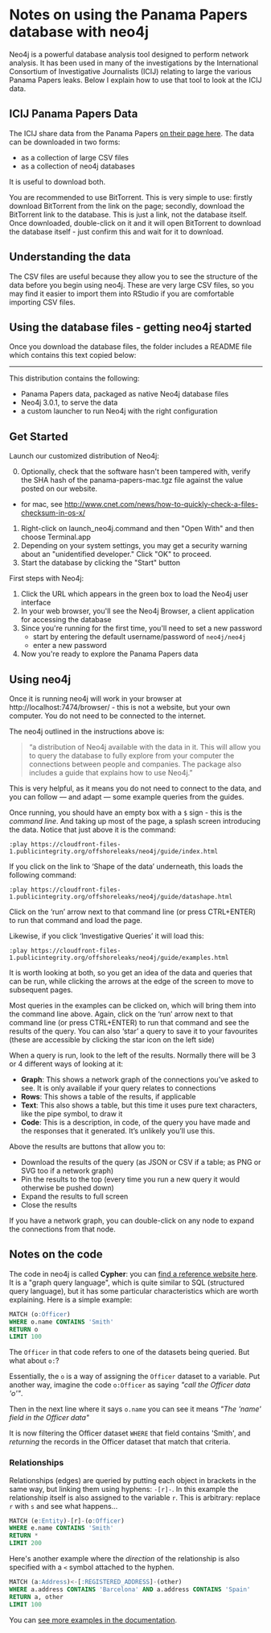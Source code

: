 # Notes on using the Panama Papers database with neo4j

Neo4j is a powerful database analysis tool designed to perform network analysis. It has been used in many of the investigations by the International Consortium of Investigative Journalists (ICIJ) relating to large the various Panama Papers leaks. Below I explain how to use that tool to look at the ICIJ data.

## ICIJ Panama Papers Data

The ICIJ share data from the Panama Papers [on their page here](https://offshoreleaks.icij.org/pages/database). The data can be downloaded in two forms:

* as a collection of large CSV files
* as a collection of neo4j databases

It is useful to download both.

You are recommended to use BitTorrent. This is very simple to use: firstly download BitTorrent from the link on the page; secondly, download the BitTorrent link to the database. This is just a link, not the database itself. Once downloaded, double-click on it and it will open BitTorrent to download the database itself - just confirm this and wait for it to download.

## Understanding the data

The CSV files are useful because they allow you to see the structure of the data before you begin using neo4j. These are very large CSV files, so you may find it easier to import them into RStudio if you are comfortable importing CSV files.


## Using the database files - getting neo4j started

Once you download the database files, the folder includes a README file which contains this text copied below:

--------------------------------------
This distribution contains the following:

 - Panama Papers data, packaged as native Neo4j database files
 - Neo4j 3.0.1, to serve the data
 - a custom launcher to run Neo4j with the right configuration

Get Started
-----------

Launch our customized distribution of Neo4j:

0. Optionally, check that the software hasn't been tampered with, verify the
  SHA  hash of the panama-papers-mac.tgz file against the value posted
  on our website.
  - for mac, see http://www.cnet.com/news/how-to-quickly-check-a-files-checksum-in-os-x/
1. Right-click on launch_neo4j.command and then "Open With" and then choose Terminal.app
2. Depending on your system settings, you may get a security warning about
   an "unidentified developer." Click "OK" to proceed.
3. Start the database by clicking the "Start" button

First steps with Neo4j:

1. Click the URL which appears in the green box to load the Neo4j user interface
2. In your web browser, you'll see the Neo4j Browser, a client application for
   accessing the database
3. Since you're running for the first time, you'll need to set a new password
   - start by entering the default username/password of `neo4j/neo4j`
   - enter a new password
4. Now you're ready to explore the Panama Papers data

## Using neo4j

Once it is running neo4j will work in your browser at http://localhost:7474/browser/ - this is not a website, but your own computer. You do not need to be connected to the internet.

The neo4j outlined in the instructions above is:

> “a distribution of Neo4j available with the data in it. This will allow you to query the database to fully explore from your computer the connections between people and companies. The package also includes a guide that explains how to use Neo4j.”

This is very helpful, as it means you do not need to connect to the data, and you can follow — and adapt — some example queries from the guides.

Once running, you should have an empty box with a `$` sign - this is the *command line*. And taking up most of the page, a splash screen introducing the data. Notice that just above it is the command:

`:play https://cloudfront-files-1.publicintegrity.org/offshoreleaks/neo4j/guide/index.html`

If you click on the link to ‘Shape of the data’ underneath, this loads the following command:

`:play https://cloudfront-files-1.publicintegrity.org/offshoreleaks/neo4j/guide/datashape.html`

Click on the ‘run’ arrow next to that command line (or press CTRL+ENTER) to run that command and load the page.

Likewise, if you click ‘Investigative Queries’ it will load this:

`:play https://cloudfront-files-1.publicintegrity.org/offshoreleaks/neo4j/guide/examples.html`

It is worth looking at both, so you get an idea of the data and queries that can be run, while clicking the arrows at the edge of the screen to move to subsequent pages.

Most queries in the examples can be clicked on, which will bring them into the command line above. Again, click on the ‘run’ arrow next to that command line (or press CTRL+ENTER) to run that command and see the results of the query. You can also ‘star’ a query to save it to your favourites (these are accessible by clicking the star icon on the left side)

When a query is run, look to the left of the results. Normally there will be 3 or 4 different ways of looking at it:

* **Graph**: This shows a network graph of the connections you’ve asked to see. It is only available if your query relates to connections
* **Rows**: This shows a table of the results, if applicable
* **Text**: This also shows a table, but this time it uses pure text characters, like the pipe symbol, to draw it
* **Code**: This is a description, in code, of the query you have made and the responses that it generated. It’s unlikely you’ll use this.

Above the results are buttons that allow you to:

* Download the results of the query (as JSON or CSV if a table; as PNG or SVG too if a network graph)
* Pin the results to the top (every time you run a new query it would otherwise be pushed down)
* Expand the results to full screen
* Close the results

If you have a network graph, you can double-click on any node to expand the connections from that node.

## Notes on the code

The code in neo4j is called **Cypher**: you can [find a reference website here](http://neo4j.com/docs/cypher-refcard/3.0/). It is a "graph query language", which is quite similar to SQL (structured query language), but it has some particular characteristics which are worth explaining. Here is a simple example:

```sql
MATCH (o:Officer)
WHERE o.name CONTAINS 'Smith'
RETURN o
LIMIT 100
```

The `Officer` in that code refers to one of the datasets being queried. But what about `o:`?

Essentially, the `o` is a way of assigning the `Officer` dataset to a variable. Put another way, imagine the code `o:Officer` as saying *"call the Officer data 'o'"*.

Then in the next line where it says `o.name` you can see it means *"The 'name' field in the Officer data"*

It is now filtering the Officer dataset `WHERE` that field contains 'Smith', and *returning* the records in the Officer dataset that match that criteria.

### Relationships

Relationships (edges) are queried by putting each object in brackets in the same way, but linking them using hyphens: `-[r]-`. In this example the relationship itself is also assigned to the variable `r`. This is arbitrary: replace `r` with `s` and see what happens...

```sql
MATCH (e:Entity)-[r]-(o:Officer)
WHERE e.name CONTAINS 'Smith'
RETURN *
LIMIT 200
```

Here's another example where the *direction* of the relationship is also specified with a `<` symbol attached to the hyphen.

```sql
MATCH (a:Address)<-[:REGISTERED_ADDRESS]-(other)
WHERE a.address CONTAINS 'Barcelona' AND a.address CONTAINS 'Spain'
RETURN a, other
LIMIT 100
```

You can [see more examples in the documentation](http://neo4j.com/docs/cypher-refcard/3.0/).
